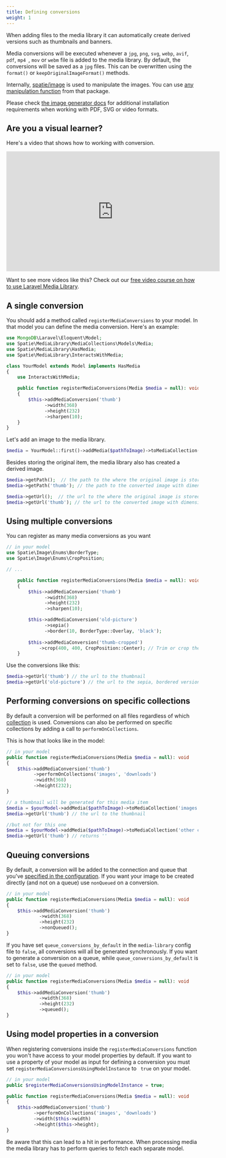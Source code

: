 ```yaml
---
title: Defining conversions
weight: 1
---
```


When adding files to the media library it can automatically create derived versions such as thumbnails and banners.

Media conversions will be executed whenever  a `jpg`, `png`, `svg`, `webp`, `avif`, `pdf`, `mp4 `, `mov` or `webm` file is added to the media library. By default, the conversions will be saved as a `jpg` files. This can be overwritten using the `format()` or `keepOriginalImageFormat()` methods.

Internally, [spatie/image](https://spatie.be/docs/image/v3) is used to manipulate the images. You can use [any manipulation function](https://spatie.be/docs/image) from that package.

Please check [the image generator docs](/docs/laravel-medialibrary/v11/converting-other-file-types/using-image-generators) for additional installation requirements when working with PDF, SVG or video formats.

## Are you a visual learner?

Here's a video that shows how to working with conversion.

<iframe width="560" height="315" src="https://www.youtube.com/embed/1i-HTyyEmvM" frameborder="0" allow="accelerometer; autoplay; clipboard-write; encrypted-media; gyroscope; picture-in-picture" allowfullscreen></iframe>

Want to see more videos like this? Check out our [free video course on how to use Laravel Media Library](https://spatie.be/courses/discovering-laravel-media-library).

## A single conversion

You should add a method called `registerMediaConversions` to your model. In that model you can define the media conversion. Here's an example:

```php
use MongoDB\Laravel\Eloquent\Model;
use Spatie\MediaLibrary\MediaCollections\Models\Media;
use Spatie\MediaLibrary\HasMedia;
use Spatie\MediaLibrary\InteractsWithMedia;

class YourModel extends Model implements HasMedia
{
    use InteractsWithMedia;

    public function registerMediaConversions(Media $media = null): void
    {
        $this->addMediaConversion('thumb')
              ->width(368)
              ->height(232)
              ->sharpen(10);
    }
}
```

Let's add an image to the media library.

```php
$media = YourModel::first()->addMedia($pathToImage)->toMediaCollection();
```

Besides storing the original item, the media library also has created a derived image.

```php
$media->getPath();  // the path to the where the original image is stored
$media->getPath('thumb'); // the path to the converted image with dimensions 368x232

$media->getUrl();  // the url to the where the original image is stored
$media->getUrl('thumb'); // the url to the converted image with dimensions 368x232
```

## Using multiple conversions

You can register as many media conversions as you want

```php
// in your model
use Spatie\Image\Enums\BorderType;
use Spatie\Image\Enums\CropPosition;

// ...

    public function registerMediaConversions(Media $media = null): void
    {
        $this->addMediaConversion('thumb')
              ->width(368)
              ->height(232)
              ->sharpen(10);

        $this->addMediaConversion('old-picture')
              ->sepia()
              ->border(10, BorderType::Overlay, 'black');
              
        $this->addMediaConversion('thumb-cropped')
            ->crop(400, 400, CropPosition::Center); // Trim or crop the image to the center for specified width and height.
    }
```

Use the conversions like this:

```php
$media->getUrl('thumb') // the url to the thumbnail
$media->getUrl('old-picture') // the url to the sepia, bordered version
```

## Performing conversions on specific collections

By default a conversion will be performed on all files regardless of which [collection](/docs/laravel-medialibrary/v11/working-with-media-collections/simple-media-collections) is used. Conversions can also be performed on specific collections by adding a call to `performOnCollections`.

This is how that looks like in the model:

```php
// in your model
public function registerMediaConversions(Media $media = null): void
{
    $this->addMediaConversion('thumb')
          ->performOnCollections('images', 'downloads')
          ->width(368)
          ->height(232);
}
```


```php
// a thumbnail will be generated for this media item
$media = $yourModel->addMedia($pathToImage)->toMediaCollection('images');
$media->getUrl('thumb') // the url to the thumbnail

//but not for this one
$media = $yourModel->addMedia($pathToImage)->toMediaCollection('other collection');
$media->getUrl('thumb') // returns ''
```

## Queuing conversions

By default, a conversion will be added to the connection and queue that you've [specified in the configuration](/docs/laravel-medialibrary/v11/installation-setup). If you want your image to be created directly (and not on a queue) use `nonQueued` on a conversion.

```php
// in your model
public function registerMediaConversions(Media $media = null): void
{
    $this->addMediaConversion('thumb')
            ->width(368)
            ->height(232)
            ->nonQueued();
}
```

If you have set `queue_conversions_by_default` in the `media-library` config file to `false`, all conversions will all be generated synchronously. If you want to generate a conversion on a queue, while `queue_conversions_by_default` is set to `false`, use the `queued` method.

```php
// in your model
public function registerMediaConversions(Media $media = null): void
{
    $this->addMediaConversion('thumb')
            ->width(368)
            ->height(232)
            ->queued();
}
```

## Using model properties in a conversion

When registering conversions inside the `registerMediaConversions` function you won't have access to your model properties by default. If you want to use a property of your model as input for defining a conversion you must set `registerMediaConversionsUsingModelInstance` to `
true` on your model.

```php
// in your model
public $registerMediaConversionsUsingModelInstance = true;

public function registerMediaConversions(Media $media = null): void
{
    $this->addMediaConversion('thumb')
          ->performOnCollections('images', 'downloads')
          ->width($this->width)
          ->height($this->height);
}
```

Be aware that this can lead to a hit in performance. When processing media the media library has to perform queries to fetch each separate model.
